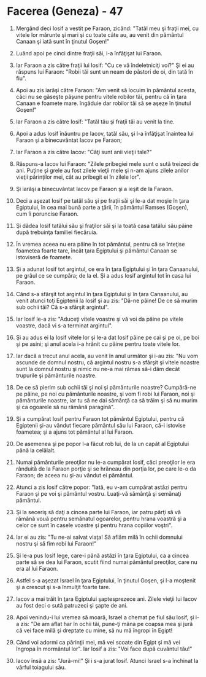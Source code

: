 # Facerea (Geneza) - 47

1. Mergând deci Iosif a vestit pe Faraon, zicând: "Tatăl meu şi fraţii mei, cu vitele lor mărunte şi mari şi cu toate câte au, au venit din pământul Canaan şi iată sunt în ţinutul Goşen!"

2. Luând apoi pe cinci dintre fraţii săi, i-a înfăţişat lui Faraon.

3. Iar Faraon a zis către fraţii lui Iosif: "Cu ce vă îndeletniciţi voi?" Şi ei au răspuns lui Faraon: "Robii tăi sunt un neam de păstori de oi, din tată în fiu".

4. Apoi au zis iarăşi către Faraon: "Am venit să locuim în pământul acesta, căci nu se găseşte păşune pentru vitele robilor tăi, pentru că în ţara Canaan e foamete mare. îngăduie dar robilor tăi să se aşeze în ţinutul Goşen!"

5. Iar Faraon a zis către Iosif: "Tatăl tău şi fraţii tăi au venit la tine.

7. Apoi a adus Iosif înăuntru pe Iacov, tatăl său, şi l-a înfăţişat înaintea lui Faraon şi a binecuvântat Iacov pe Faraon;

8. Iar Faraon a zis către Iacov: "Câţi sunt anii vieţii tale?"

9. Răspuns-a Iacov lui Faraon: "Zilele pribegiei mele sunt o sută treizeci de ani. Puţine şi grele au fost zilele vieţii mele şi n-am ajuns zilele anilor vieţii părinţilor mei, cât au pribegit ei în zilele lor".

10. Şi iarăşi a binecuvântat Iacov pe Faraon şi a ieşit de la Faraon.

11. Deci a aşezat Iosif pe tatăl său şi pe fraţii săi şi le-a dat moşie în ţara Egiptului, în cea mai bună parte a ţării, în pământul Ramses (Goşen), cum îi poruncise Faraon.

12. Şi dădea Iosif tatălui său şi fraţilor săi şi la toată casa tatălui său pâine după trebuinţa familiei fiecăruia.

13. În vremea aceea nu era pâine în tot pământul, pentru că se înteţise foametea foarte tare, încât ţara Egiptului şi pământul Canaan se istoviseră de foamete.

14. Şi a adunat Iosif tot argintul, ce era în ţara Egiptului şi în ţara Canaanului, pe grâul ce se cumpăra; de la el. Şi a adus Iosif argintul tot în casa lui Faraon.

15. Când s-a sfârşit tot argintul în ţara Egiptului şi în ţara Canaanului, au venit atunci toţi Egiptenii la Iosif şi au zis: "Dă-ne pâine! De ce să murim sub ochii tăi? Că s-a sfârşit argintul".

16. Iar Iosif le-a zis: "Aduceţi vitele voastre şi vă voi da pâine pe vitele voastre, dacă vi s-a terminat argintul".

17. Şi au adus ei la Iosif vitele lor şi le-a dat Iosif pâine pe cai şi pe oi, pe boi şi pe asini; şi anul acela i-a hrănit cu pâine pentru toate vitele lor.

18. Iar dacă a trecut anul acela, au venit în anul următor şi i-au zis: "Nu vom ascunde de domnul nostru, că argintul nostru s-a sfârşit şi vitele noastre sunt la domnul nostru şi nimic nu ne-a mai rămas să-i dăm decât trupurile şi pământurile noastre.

19. De ce să pierim sub ochii tăi şi noi şi pământurile noastre? Cumpără-ne pe pâine, pe noi cu pământurile noastre, şi vom fi robi lui Faraon, noi şi pământurile noastre, iar tu să ne dai sămânţă ca să trăim şi să nu murim şi ca ogoarele să nu rămână paragină".

20. Şi a cumpărat Iosif pentru Faraon tot pământul Egiptului, pentru că Egiptenii şi-au vândut fiecare pământul său lui Faraon, că-i istovise foametea; şi a ajuns tot pământul al lui Faraon.

21. De asemenea şi pe popor l-a făcut rob lui, de la un capăt al Egiptului până la celălalt.

22. Numai pământurile preoţilor nu le-a cumpărat Iosif, căci preoţilor le era rânduită de la Faraon porţie şi se hrăneau din porţia lor, pe care le-o da Faraon; de aceea nu şi-au vândut ei pământul.

23. Atunci a zis Iosif către popor: "Iată, eu v-am cumpărat astăzi pentru Faraon şi pe voi şi pământul vostru. Luaţi-vă sămânţă şi semănaţi pământul.

24. Şi la seceriş să daţi a cincea parte lui Faraon, iar patru părţi să vă rămână vouă pentru semănatul ogoarelor, pentru hrana voastră şi a celor ce sunt în casele voastre şi pentru hrana copiilor voştri".

25. Iar ei au zis: "Tu ne-ai salvat viaţa! Să aflăm milă în ochii domnului nostru şi să fim robi lui Faraon!"

26. Şi le-a pus Iosif lege, care-i până astăzi în ţara Egiptului, ca a cincea parte să se dea lui Faraon, scutit fiind numai pământul preoţilor, care nu era al lui Faraon.

27. Astfel s-a aşezat Israel în ţara Egiptului, în ţinutul Goşen, şi l-a moştenit şi a crescut şi s-a înmulţit foarte tare.

28. Iacov a mai trăit în ţara Egiptului şaptesprezece ani. Zilele vieţii lui Iacov au fost deci o sută patruzeci şi şapte de ani.

29. Apoi venindu-i lui vremea să moară, Israel a chemat pe fiul său Iosif, şi i-a zis: "De am aflat har în ochii tăi, pune-ţi mâna pe coapsa mea şi jură că vei face milă şi dreptate cu mine, să nu mă îngropi în Egipt!

30. Când voi adormi ca părinţii mei, mă vei scoate din Egipt şi mă vei îngropa în mormântul lor". Iar Iosif a zis: "Voi face după cuvântul tău!"

31. Iacov însă a zis: "Jură-mi!" Şi i s-a jurat Iosif. Atunci Israel s-a închinat la vârful toiagului său.

